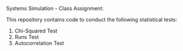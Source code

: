 Systems Simulation - Class Assignment:

This repository contains code to conduct the following statistical tests:
1. Chi-Squared Test
2. Runs Test
3. Autocorrelation Test
